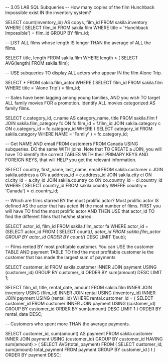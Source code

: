 -- 3.05 LAB SQL Subqueries
-- How many copies of the film Hunchback Impossible exist IN the inventory system?

SELECT count(inventory_id) AS copys, film_id FROM sakila.inventory
WHERE (
SELECT film_id FROM sakila.film
WHERE title = 'Hunchback Impossible') = film_id
GROUP BY film_id;


-- LIST ALL films whose length IS longer THAN the average of ALL the films.

SELECT title, length FROM sakila.film
WHERE length > ( 
SELECT AVG(length) FROM sakila.film);




-- USE subqueries TO display ALL actors who appear IN the film Alone Trip.

SELECT * FROM sakila.film_actor
WHERE (
SELECT film_id FROM sakila.film
WHERE title = 'Alone Trip') = film_id;





-- Sales have been lagging among young families, AND you wish TO target ALL family movies FOR a promotion. Identify ALL movies categorized AS family films.


SELECT c.category_id, c.name AS category_name, title FROM sakila.film f
JOIN sakila.film_category fc ON fc.film_id = f.film_id
JOIN sakila.category c ON c.category_id = fc.category_id
WHERE (
	SELECT category_id FROM sakila.category 
	WHERE NAME = 'Family'
			) = fc.category_id;



-- Get NAME AND email FROM customers FROM Canada USING subqueries. DO the same WITH joins. Note that TO CREATE a JOIN, you will have TO identify the correct TABLES WITH their PRIMARY KEYS AND FOREIGN KEYS, that will HELP you get the relevant information.



SELECT country, first_name, last_name, email FROM sakila.customer c
JOIN sakila.address a ON a.address_id = c.address_id
JOIN sakila.city ci ON ci.city_id = a.city_id
JOIN sakila.country co ON co.country_id = ci.country_id
WHERE (
SELECT country_id FROM sakila.country WHERE country = 'Canada') = ci.country_id;




-- Which are films starred BY the most prolific actor? Most prolific actor IS defined AS the actor that has acted IN the most number of films. FIRST you will have TO find the most prolific actor AND THEN USE that actor_id TO find the different films that he/she starred.

SELECT actor_id, film_id FROM sakila.film_actor fa
WHERE actor_id =
(SELECT actor_id FROM
(
SELECT count(*), actor_id FROM sakila.film_actor
GROUP BY actor_id
ORDER BY count(*) DESC
LIMIT 1)sub);




-- Films rented BY most profitable customer. You can USE the customer TABLE AND payment TABLE TO find the most profitable customer ie the customer that has made the largest sum of payments


SELECT customer_id
FROM sakila.customer
INNER JOIN payment USING (customer_id)
GROUP BY customer_id
ORDER BY sum(amount) DESC
LIMIT 1;

SELECT film_id, title, rental_date, amount
FROM sakila.film
INNER JOIN inventory USING (film_id)
INNER JOIN rental USING (inventory_id)
INNER JOIN payment USING (rental_id)
WHERE rental.customer_id = (
SELECT customer_id
FROM customer
INNER JOIN payment
USING (customer_id)
GROUP BY customer_id
ORDER BY sum(amount) DESC
LIMIT 1
)
ORDER BY rental_date DESC;

-- Customers who spent more THAN the average payments.

SELECT customer_id, sum(amount) AS payment
FROM sakila.customer
INNER JOIN payment USING (customer_id)
GROUP BY customer_id
HAVING sum(amount) > (
SELECT AVG(total_payment)
FROM (
SELECT customer_id, sum(amount) total_payment
FROM payment
GROUP BY customer_id
) t
)
ORDER BY payment DESC;




